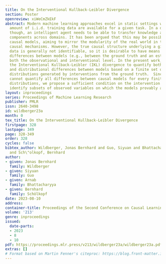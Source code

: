 ```yaml
---
title: On the Interventional Kullback-Leibler Divergence
section: Poster
openreview: xiWeCmZkEkF
abstract: Modern machine learning approaches excel in static settings where a large
  amount of i.i.d. training data are available for a given task. In a dynamic environment
  though, an intelligent agent needs to be able to transfer knowledge and re-use learned
  components across domains. It has been argued that this may be possible through
  causal models, aiming to mirror the modularity of the real world in terms of independent
  causal mechanisms. However, the true causal structure underlying a given set of
  data is generally not identifiable, so it is desirable to have means to quantify
  differences between models (e.g., between the ground truth and an estimate), on
  both the observational and interventional level. In the present work, we introduce
  the Interventional Kullback-Leibler (IKL) divergence to quantify both structural
  and distributional differences between models based on a finite set of multi-environment
  distributions generated by interventions from the ground truth.  Since we generally
  cannot quantify all differences between causal models for every finite set of interventional
  distributions, we propose a sufficient condition on the intervention targets to
  identify subsets of observed variables on which the models provably agree or disagree.
layout: inproceedings
series: Proceedings of Machine Learning Research
publisher: PMLR
issn: 2640-3498
id: wildberger23a
month: 0
tex_title: On the Interventional Kullback-Leibler Divergence
firstpage: 328
lastpage: 349
page: 328-349
order: 328
cycles: false
bibtex_author: Wildberger, Jonas Bernhard and Guo, Siyuan and Bhattacharyya, Arnab
  and Sch\"olkopf, Bernhard
author:
- given: Jonas Bernhard
  family: Wildberger
- given: Siyuan
  family: Guo
- given: Arnab
  family: Bhattacharyya
- given: Bernhard
  family: Schölkopf
date: 2023-08-10
address:
container-title: Proceedings of the Second Conference on Causal Learning and Reasoning
volume: '213'
genre: inproceedings
issued:
  date-parts:
  - 2023
  - 8
  - 10
pdf: https://proceedings.mlr.press/v213/wildberger23a/wildberger23a.pdf
extras: []
# Format based on Martin Fenner's citeproc: https://blog.front-matter.io/posts/citeproc-yaml-for-bibliographies/
---
```


